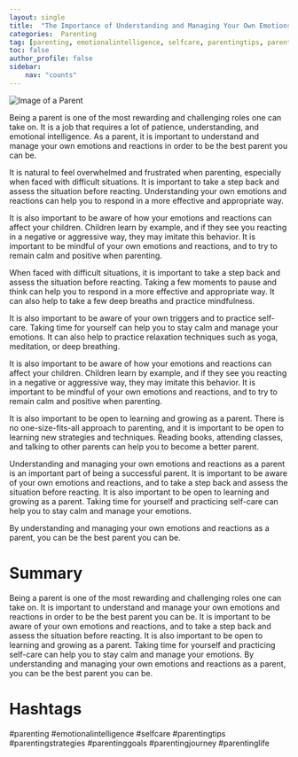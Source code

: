 ```yaml
---
layout: single
title:  "The Importance of Understanding and Managing Your Own Emotions and Reactions as a Parent"
categories:  Parenting
tag: [parenting, emotionalintelligence, selfcare, parentingtips, parentingstrategies, parentinggoals, parentingjourney, parentinglife, ]
toc: false
author_profile: false
sidebar:
    nav: "counts"
---
```

    
![Image of a Parent](https://images.pexels.com/photos/907935/pexels-photo-907935.jpeg?auto=compress&cs=tinysrgb&dpr=2&h=650&w=940)

Being a parent is one of the most rewarding and challenging roles one can take on. It is a job that requires a lot of patience, understanding, and emotional intelligence. As a parent, it is important to understand and manage your own emotions and reactions in order to be the best parent you can be.

It is natural to feel overwhelmed and frustrated when parenting, especially when faced with difficult situations. It is important to take a step back and assess the situation before reacting. Understanding your own emotions and reactions can help you to respond in a more effective and appropriate way.

It is also important to be aware of how your emotions and reactions can affect your children. Children learn by example, and if they see you reacting in a negative or aggressive way, they may imitate this behavior. It is important to be mindful of your own emotions and reactions, and to try to remain calm and positive when parenting.

When faced with difficult situations, it is important to take a step back and assess the situation before reacting. Taking a few moments to pause and think can help you to respond in a more effective and appropriate way. It can also help to take a few deep breaths and practice mindfulness.

It is also important to be aware of your own triggers and to practice self-care. Taking time for yourself can help you to stay calm and manage your emotions. It can also help to practice relaxation techniques such as yoga, meditation, or deep breathing.

It is also important to be aware of how your emotions and reactions can affect your children. Children learn by example, and if they see you reacting in a negative or aggressive way, they may imitate this behavior. It is important to be mindful of your own emotions and reactions, and to try to remain calm and positive when parenting.

It is also important to be open to learning and growing as a parent. There is no one-size-fits-all approach to parenting, and it is important to be open to learning new strategies and techniques. Reading books, attending classes, and talking to other parents can help you to become a better parent.

Understanding and managing your own emotions and reactions as a parent is an important part of being a successful parent. It is important to be aware of your own emotions and reactions, and to take a step back and assess the situation before reacting. It is also important to be open to learning and growing as a parent. Taking time for yourself and practicing self-care can help you to stay calm and manage your emotions.

By understanding and managing your own emotions and reactions as a parent, you can be the best parent you can be.

# Summary

Being a parent is one of the most rewarding and challenging roles one can take on. It is important to understand and manage your own emotions and reactions in order to be the best parent you can be. It is important to be aware of your own emotions and reactions, and to take a step back and assess the situation before reacting. It is also important to be open to learning and growing as a parent. Taking time for yourself and practicing self-care can help you to stay calm and manage your emotions. By understanding and managing your own emotions and reactions as a parent, you can be the best parent you can be.

# Hashtags

#parenting #emotionalintelligence #selfcare #parentingtips #parentingstrategies #parentinggoals #parentingjourney #parentinglife